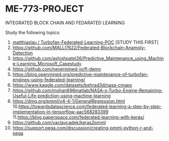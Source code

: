 # ME-773-PROJECT
INTEGRATED BLOCK CHAIN AND FEDARATED LEARNING

Study the following topics:
1. [matthiaslau / Turbofan-Federated-Learning-POC](https://github.com/matthiaslau/Turbofan-Federated-Learning-POC)  [STUDY THIS FIRST]
2. https://github.com/MALLI7622/Federated-Blockchain-Anamoly-Detection
3. https://github.com/ashishpatel26/Predictive_Maintenance_using_Machine-Learning_Microsoft_Casestudy
5. https://github.com/nevermined-io/fl-demo
6. https://blog.openmined.org/predictive-maintenance-of-turbofan-engines-using-federated-learning/
7. https://www.kaggle.com/datasets/behrad3d/nasa-cmaps
8. https://github.com/mohan696matlab/NASA-s-Turbo-Engine-Remaining-Useful-Life-prediction-using-machine-learning
9. https://dmg.org/pmml/v4-4-1/GeneralRegression.html
10.https://towardsdatascience.com/federated-learning-a-step-by-step-implementation-in-tensorflow-aac568283399
11.https://blog.paperspace.com/federated-learning-with-keras/
12. https://github.com/vaclavcadek/keras2pmml
13. https://support.pega.com/discussion/creating-pmml-python-r-and-pega
